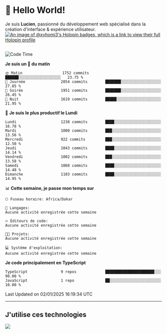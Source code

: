 # 👋 Hello World!

Je suis **Lucien**, passionné du développement web spécialisé dans la création d'interface & expérience utilisateur.
[![An image of @xyhomi3's Holopin badges, which is a link to view their full Holopin profile](https://holopin.me/xyhomi3)](https://holopin.io/@xyhomi3)

##

<!--START_SECTION:waka-->
![Code Time](http://img.shields.io/badge/Code%20Time-2%2C834%20hrs%2050%20mins-blue)

**Je suis un 🐤 du matin** 

```text
🌞 Matin                  1752 commits        ██████░░░░░░░░░░░░░░░░░░░   23.75 % 
🌆 Journée                2054 commits        ███████░░░░░░░░░░░░░░░░░░   27.85 % 
🌃 Soirée                 1951 commits        ███████░░░░░░░░░░░░░░░░░░   26.45 % 
🌙 Nuit                   1619 commits        █████░░░░░░░░░░░░░░░░░░░░   21.95 % 
```
📅 **Je suis le plus productif le Lundi** 

```text
Lundi                    1238 commits        ████░░░░░░░░░░░░░░░░░░░░░   16.78 % 
Mardi                    1000 commits        ███░░░░░░░░░░░░░░░░░░░░░░   13.56 % 
Mercredi                 922 commits         ███░░░░░░░░░░░░░░░░░░░░░░   12.50 % 
Jeudi                    1043 commits        ████░░░░░░░░░░░░░░░░░░░░░   14.14 % 
Vendredi                 1002 commits        ███░░░░░░░░░░░░░░░░░░░░░░   13.58 % 
Samedi                   1068 commits        ████░░░░░░░░░░░░░░░░░░░░░   14.48 % 
Dimanche                 1103 commits        ████░░░░░░░░░░░░░░░░░░░░░   14.95 % 
```


📊 **Cette semaine, je passe mon temps sur** 

```text
🕑︎ Fuseau horaire: Africa/Dakar

💬 Langages: 
Aucune activité enregistrée cette semaine

🔥 Éditeurs de code: 
Aucune activité enregistrée cette semaine

🐱‍💻 Projets: 
Aucune activité enregistrée cette semaine

💻 Système d'exploitation: 
Aucune activité enregistrée cette semaine
```

**Je code principalement en TypeScript** 

```text
TypeScript               9 repos             ██████████████████████░░░   90.00 % 
JavaScript               1 repo              ██░░░░░░░░░░░░░░░░░░░░░░░   10.00 % 
```




 Last Updated on 02/01/2025 16:19:34 UTC
<!--END_SECTION:waka-->
---

## J'utilise ces technologies

<p align="left">
  <a href="https://skillicons.dev">
    <img src="https://skillicons.dev/icons?i=ts,js,md,scss,tailwind,react,docker,express,astro,vite,nextjs,vercel,figma,ableton" />
  </a>
</p>

